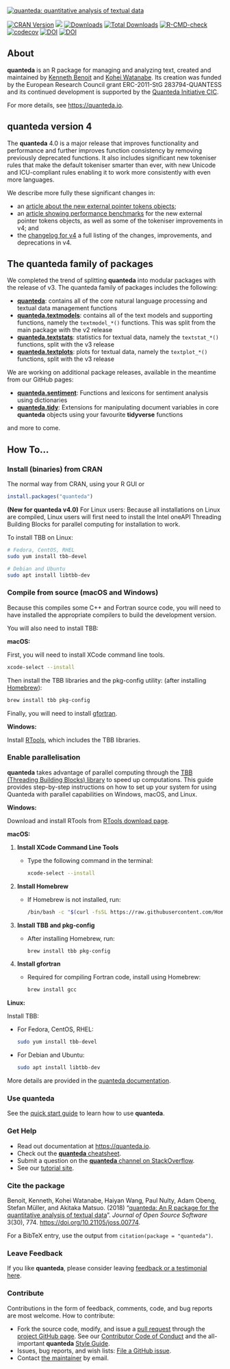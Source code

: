 
[![quanteda: quantitative analysis of textual
data](https://cdn.rawgit.com/quanteda/quanteda/master/images/quanteda_logo.svg)](http://quanteda.io)

<!-- badges: start -->

[![CRAN
Version](https://www.r-pkg.org/badges/version/quanteda)](https://CRAN.R-project.org/package=quanteda)
[![](https://img.shields.io/badge/devel%20version-4.2.0-royalblue.svg)](https://github.com/quanteda/quanteda)
[![Downloads](https://cranlogs.r-pkg.org/badges/quanteda)](https://CRAN.R-project.org/package=quanteda)
[![Total
Downloads](https://cranlogs.r-pkg.org/badges/grand-total/quanteda?color=orange)](https://CRAN.R-project.org/package=quanteda)
[![R-CMD-check](https://github.com/quanteda/quanteda/actions/workflows/check-standard.yaml/badge.svg)](https://github.com/quanteda/quanteda/actions/workflows/check-standard.yaml)
[![codecov](https://codecov.io/gh/quanteda/quanteda/branch/master/graph/badge.svg)](https://app.codecov.io/gh/quanteda/quanteda)
[![DOI](https://zenodo.org/badge/5424649.svg)](https://zenodo.org/badge/latestdoi/5424649)
[![DOI](http://joss.theoj.org/papers/10.21105/joss.00774/status.svg)](https://doi.org/10.21105/joss.00774)
<!-- badges: end -->

## About

**quanteda** is an R package for managing and analyzing text, created
and maintained by [Kenneth Benoit](https://kenbenoit.net) and [Kohei
Watanabe](https://blog.koheiw.net/). Its creation was funded by the
European Research Council grant ERC-2011-StG 283794-QUANTESS and its
continued development is supported by the [Quanteda Initiative
CIC](https://quanteda.org).

For more details, see <https://quanteda.io>.

## **quanteda** version 4

The **quanteda** 4.0 is a major release that improves functionality and
performance and further improves function consistency by removing
previously deprecated functions. It also includes significant new
tokeniser rules that make the default tokeniser smarter than ever, with
new Unicode and ICU-compliant rules enabling it to work more
consistently with even more languages.

We describe more fully these significant changes in:

- an [article about the new external pointer tokens
  objects](https://quanteda.io/articles/pkgdown/tokens_xptr.html);
- an [article showing performance
  benchmarks](https://quanteda.io/articles/pkgdown/benchmarks_xptr.html)
  for the new external pointer tokens objects, as well as some of the
  tokeniser improvements in v4; and
- the [changelog for
  v4](https://github.com/quanteda/quanteda/blob/master/NEWS.md#quanteda-40)
  a full listing of the changes, improvements, and deprecations in v4.

## The **quanteda** family of packages

We completed the trend of splitting **quanteda** into modular packages
with the release of v3. The quanteda family of packages includes the
following:

- [**quanteda**](https://github.com/quanteda/quanteda): contains all of
  the core natural language processing and textual data management
  functions
- [**quanteda.textmodels**](https://github.com/quanteda/quanteda.textmodels):
  contains all of the text models and supporting functions, namely the
  `textmodel_*()` functions. This was split from the main package with
  the v2 release
- [**quanteda.textstats**](https://github.com/quanteda/quanteda.textstats):
  statistics for textual data, namely the `textstat_*()` functions,
  split with the v3 release
- [**quanteda.textplots**](https://github.com/quanteda/quanteda.textplots):
  plots for textual data, namely the `textplot_*()` functions, split
  with the v3 release

We are working on additional package releases, available in the meantime
from our GitHub pages:

- [**quanteda.sentiment**](https://github.com/quanteda/quanteda.sentiment):
  Functions and lexicons for sentiment analysis using dictionaries
- [**quanteda.tidy**](https://github.com/quanteda/quanteda.tidy):
  Extensions for manipulating document variables in core **quanteda**
  objects using your favourite **tidyverse** functions

and more to come.

## How To…

### Install (binaries) from CRAN

The normal way from CRAN, using your R GUI or

``` r
install.packages("quanteda") 
```

**(New for quanteda v4.0)** For Linux users: Because all installations
on Linux are compiled, Linux users will first need to install the Intel
oneAPI Threading Building Blocks for parallel computing for installation
to work.

To install TBB on Linux:

``` bash
# Fedora, CentOS, RHEL
sudo yum install tbb-devel

# Debian and Ubuntu
sudo apt install libtbb-dev
```

### Compile from source (macOS and Windows)

Because this compiles some C++ and Fortran source code, you will need to
have installed the appropriate compilers to build the development
version.

You will also need to install TBB:

**macOS:**

First, you will need to install XCode command line tools.

``` bash
xcode-select --install
```

Then install the TBB libraries and the pkg-config utility: (after
installing [Homebrew](https://brew.sh)):

``` bash
brew install tbb pkg-config
```

Finally, you will need to install
[gfortran](https://github.com/fxcoudert/gfortran-for-macOS/releases).

**Windows:**

Install [RTools](https://cran.r-project.org/bin/windows/Rtools/), which
includes the TBB libraries.

### Enable parallelisation

**quanteda** takes advantage of parallel computing through the [TBB
(Threading Building Blocks)
library](https://en.wikipedia.org/wiki/Threading_Building_Blocks) to
speed up computations. This guide provides step-by-step instructions on
how to set up your system for using Quanteda with parallel capabilities
on Windows, macOS, and Linux.

**Windows:**

Download and install RTools from [RTools download
page](https://cran.r-project.org/bin/windows/Rtools/).

**macOS:**

1.  **Install XCode Command Line Tools**
    - Type the following command in the terminal:

      ``` bash
      xcode-select --install
      ```
2.  **Install Homebrew**
    - If Homebrew is not installed, run:

      ``` bash
      /bin/bash -c "$(curl -fsSL https://raw.githubusercontent.com/Homebrew/install/HEAD/install.sh)"
      ```
3.  **Install TBB and pkg-config**
    - After installing Homebrew, run:

      ``` bash
      brew install tbb pkg-config
      ```
4.  **Install gfortran**
    - Required for compiling Fortran code, install using Homebrew:

      ``` bash
      brew install gcc
      ```

**Linux:**

Install TBB:

- For Fedora, CentOS, RHEL:

  ``` bash
  sudo yum install tbb-devel
  ```

- For Debian and Ubuntu:

  ``` bash
  sudo apt install libtbb-dev
  ```

More details are provided in the [quanteda
documentation](http://quanteda.io/articles/pkgdown/parallelisation.html).

### Use **quanteda**

See the [quick start
guide](https://quanteda.io/articles/quickstart.html) to learn how to use
**quanteda**.

### Get Help

- Read out documentation at <https://quanteda.io>.
- Check out the [**quanteda**
  cheatsheet](https://github.com/quanteda/quanteda/blob/master/tests/cheatsheet/quanteda-cheatsheet.pdf).
- Submit a question on the [**quanteda** channel on
  StackOverflow](https://stackoverflow.com/questions/tagged/quanteda).
- See our [tutorial site](https://tutorials.quanteda.io/).

### Cite the package

Benoit, Kenneth, Kohei Watanabe, Haiyan Wang, Paul Nulty, Adam Obeng,
Stefan Müller, and Akitaka Matsuo. (2018) “[quanteda: An R package for
the quantitative analysis of textual
data](https://www.theoj.org/joss-papers/joss.00774/10.21105.joss.00774.pdf)”.
*Journal of Open Source Software* 3(30), 774.
<https://doi.org/10.21105/joss.00774>.

For a BibTeX entry, use the output from
`citation(package = "quanteda")`.

### Leave Feedback

If you like **quanteda**, please consider leaving [feedback or a
testimonial here](https://github.com/quanteda/quanteda/issues/461).

### Contribute

Contributions in the form of feedback, comments, code, and bug reports
are most welcome. How to contribute:

- Fork the source code, modify, and issue a [pull
  request](https://help.github.com/articles/creating-a-pull-request-from-a-fork/)
  through the [project GitHub
  page](https://github.com/quanteda/quanteda). See our [Contributor Code
  of
  Conduct](https://github.com/quanteda/quanteda/blob/master/CONDUCT.md)
  and the all-important **quanteda** [Style
  Guide](https://github.com/quanteda/quanteda/wiki/Style-guide).
- Issues, bug reports, and wish lists: [File a GitHub
  issue](https://github.com/quanteda/quanteda/issues).
- Contact [the maintainer](mailto:kbenoit@lse.ac.uk) by email.
